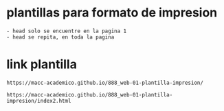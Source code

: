# plantillas para formato de impresion

    - head solo se encuentre en la pagina 1
    - head se repita, en toda la pagina

# link plantilla

    https://macc-academico.github.io/888_web-01-plantilla-impresion/

    https://macc-academico.github.io/888_web-01-plantilla-impresion/index2.html
